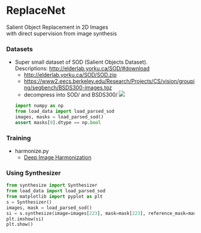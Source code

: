 # ReplaceNet

Salient Object Replacement in 2D Images   
with direct supervision from image synthesis


### Datasets
- Super small dataset of SOD (Salient Objects Dataset).   
    Descriptions: http://elderlab.yorku.ca/SOD/#download      
    - http://elderlab.yorku.ca/SOD/SOD.zip
    - https://www2.eecs.berkeley.edu/Research/Projects/CS/vision/grouping/segbench/BSDS300-images.tgz
    - decompress into SOD/ and BSDS300/ 
    ![](https://i.ibb.co/py0tSKk/masks.png)  
    ```python
  import numpy as np
  from load_data import load_parsed_sod
  images, masks = load_parsed_sod()
  assert masks[0].dtype == np.bool
    ```
    
    
### Training
- harmonize.py
    - [Deep Image Harmonization](https://arxiv.org/pdf/1703.00069.pdf)


### Using Synthesizer

```python
from synthesize import Synthesizer
from load_data import load_parsed_sod
from matplotlib import pyplot as plt
s = Synthesizer()
images, mask = load_parsed_sod()
si = s.synthesize(image=images[223], mask=mask[223], reference_mask=mask[53])
plt.imshow(si)
plt.show()
```